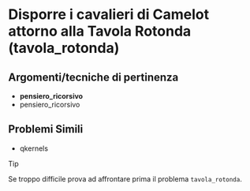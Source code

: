 # Disporre i cavalieri di Camelot attorno alla Tavola Rotonda (tavola_rotonda)



## Argomenti/tecniche di pertinenza

 - **pensiero_ricorsivo**
 - pensiero_ricorsivo
## Problemi Simili

 - qkernels

> [!TIP]
> Se troppo difficile prova ad affrontare prima il problema `tavola_rotonda`.

